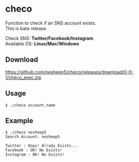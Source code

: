 # checo
Function to check if an SNS account exists.  
This is bata release.  
  
Check SNS: **Twitter/Facebook/Instagram**  
Available OS: **Linux/Mac/Windows**

## Download
https://github.com/nesheep5/checo/releases/download/0-0-1/checo_exec.zip

## Usage
```
$ ./checo account_name
```

## Example
```
$ ./checo nesheep5
Search Account: nesheep5

Twitter : Oops! Alrady Exists...
Facebook : OK! No Exists!
Instagram : OK! No Exists!
```
